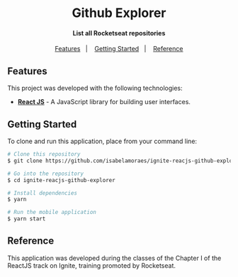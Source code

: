 <h1 align="center">
  Github Explorer
</h1>

<h4 align="center">
  List all Rocketseat repositories
</h4>

<p align="center">
  <a href="#features">Features</a>&nbsp;&nbsp;&nbsp;|&nbsp;&nbsp;&nbsp;
  <a href="#getting-started">Getting Started</a>&nbsp;&nbsp;&nbsp;|&nbsp;&nbsp;&nbsp;
  <a href="#reference">Reference</a>
</p>

## Features

This project was developed with the following technologies:

- **[React JS](https://reactjs.org/)** - A JavaScript library for building user interfaces.

## Getting Started

To clone and run this application, place from your command line:

```bash
# Clone this repository
$ git clone https://github.com/isabelamoraes/ignite-reacjs-github-explorer.git

# Go into the repository
$ cd ignite-reacjs-github-explorer

# Install dependencies
$ yarn

# Run the mobile application
$ yarn start

```

## Reference

This application was developed during the classes of the Chapter I of the ReactJS track on Ignite, training promoted by Rocketseat.
